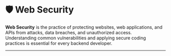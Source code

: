 # 🛡️ Web Security

**Web Security** is the practice of protecting websites, web applications, and APIs from attacks, data breaches, and unauthorized access.  
Understanding common vulnerabilities and applying secure coding practices is essential for every backend developer.

---
